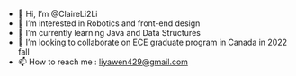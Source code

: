 - 👋 Hi, I’m @ClaireLi2Li
- 👀 I’m interested in Robotics and front-end design
- 🌱 I’m currently learning Java and Data Structures
- 💞️ I’m looking to collaborate on ECE graduate program in Canada in 2022 fall
- 📫 How to reach me : liyawen429@gmail.com

<!---
ClaireLi2Li/ClaireLi2Li is a ✨ special ✨ repository because its `README.md` (this file) appears on your GitHub profile.
You can click the Preview link to take a look at your changes.
--->
